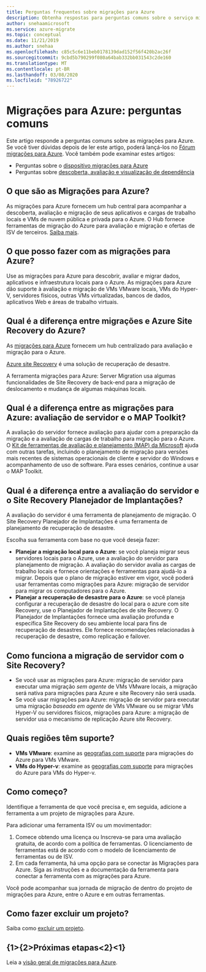 ```yaml
---
title: Perguntas frequentes sobre migrações para Azure
description: Obtenha respostas para perguntas comuns sobre o serviço migrações para Azure.
author: snehaamicrosoft
ms.service: azure-migrate
ms.topic: conceptual
ms.date: 11/21/2019
ms.author: snehaa
ms.openlocfilehash: c85c5c6e11beb0178139dad152f56f420b2ac26f
ms.sourcegitcommit: 9cbd5b790299f080a64bab332bb031543c2de160
ms.translationtype: MT
ms.contentlocale: pt-BR
ms.lasthandoff: 03/08/2020
ms.locfileid: "78926722"
---
```

# <a name="azure-migrate-common-questions"></a>Migrações para Azure: perguntas comuns

Este artigo responde a perguntas comuns sobre as migrações para Azure. Se você tiver dúvidas depois de ler este artigo, poderá lançá-los no [Fórum migrações para Azure](https://aka.ms/AzureMigrateForum). Você também pode examinar estes artigos:

- Perguntas sobre o [dispositivo migrações para Azure](common-questions-appliance.md)
- Perguntas sobre [descoberta, avaliação e visualização de dependência](common-questions-discovery-assessment.md)

## <a name="what-is-azure-migrate"></a>O que são as Migrações para Azure?

As migrações para Azure fornecem um hub central para acompanhar a descoberta, avaliação e migração de seus aplicativos e cargas de trabalho locais e VMs de nuvem pública e privada para o Azure. O Hub fornece ferramentas de migração do Azure para avaliação e migração e ofertas de ISV de terceiros. [Saiba mais](migrate-services-overview.md).

## <a name="what-can-i-do-with-azure-migrate"></a>O que posso fazer com as migrações para Azure?

Use as migrações para Azure para descobrir, avaliar e migrar dados, aplicativos e infraestrutura locais para o Azure. As migrações para Azure dão suporte à avaliação e migração de VMs VMware locais, VMs do Hyper-V, servidores físicos, outras VMs virtualizadas, bancos de dados, aplicativos Web e áreas de trabalho virtuais. 

## <a name="whats-the-difference-between-azure-migrate-and-azure-site-recovery"></a>Qual é a diferença entre migrações e Azure Site Recovery do Azure?

As [migrações para Azure](migrate-services-overview.md) fornecem um hub centralizado para avaliação e migração para o Azure. 

[Azure site Recovery](../site-recovery/site-recovery-overview.md) é uma solução de recuperação de desastre. 

A ferramenta migrações para Azure: Server Migration usa algumas funcionalidades de Site Recovery de back-end para a migração de deslocamento e mudança de algumas máquinas locais.

## <a name="whats-the-difference-between-azure-migrate-server-assessment-and-the-map-toolkit"></a>Qual é a diferença entre as migrações para Azure: avaliação de servidor e o MAP Toolkit?

A avaliação do servidor fornece avaliação para ajudar com a preparação da migração e a avaliação de cargas de trabalho para migração para o Azure. O [Kit de ferramentas de avaliação e planejamento (MAP) da Microsoft](https://www.microsoft.com/download/details.aspx?id=7826) ajuda com outras tarefas, incluindo o planejamento de migração para versões mais recentes de sistemas operacionais de cliente e servidor do Windows e acompanhamento de uso de software. Para esses cenários, continue a usar o MAP Toolkit.

## <a name="whats-the-difference-between-server-assessment-and-the-site-recovery-deployment-planner"></a>Qual é a diferença entre a avaliação do servidor e o Site Recovery Planejador de Implantações?

A avaliação do servidor é uma ferramenta de planejamento de migração. O Site Recovery Planejador de Implantações é uma ferramenta de planejamento de recuperação de desastre.

Escolha sua ferramenta com base no que você deseja fazer:

- **Planejar a migração local para o Azure**: se você planeja migrar seus servidores locais para o Azure, use a avaliação do servidor para planejamento de migração. A avaliação do servidor avalia as cargas de trabalho locais e fornece orientações e ferramentas para ajudá-lo a migrar. Depois que o plano de migração estiver em vigor, você poderá usar ferramentas como migrações para Azure: migração de servidor para migrar os computadores para o Azure.
- **Planejar a recuperação de desastre para o Azure**: se você planeja configurar a recuperação de desastre do local para o azure com site Recovery, use o Planejador de Implantações de site Recovery. O Planejador de Implantações fornece uma avaliação profunda e específica Site Recovery do seu ambiente local para fins de recuperação de desastres. Ele fornece recomendações relacionadas à recuperação de desastre, como replicação e failover.

## <a name="how-does-server-migration-work-with-site-recovery"></a>Como funciona a migração de servidor com o Site Recovery?

- Se você usar as migrações para Azure: migração de servidor para executar uma migração *sem agente* de VMs VMware locais, a migração será nativa para migrações para Azure e site Recovery não será usada.
- Se você usar migrações para Azure: migração de servidor para executar uma migração *baseada em agente* de VMs VMware ou se migrar VMs Hyper-V ou servidores físicos, migrações para Azure: a migração de servidor usa o mecanismo de replicação Azure site Recovery.

## <a name="which-geographies-are-supported"></a>Quais regiões têm suporte?

- **VMs VMware**: examine as [geografias com suporte](https://docs.microsoft.com/azure/migrate/migrate-support-matrix-vmware) para migrações do Azure para VMs VMware.
- **VMs do Hyper-v**: examine as [geografias com suporte](https://docs.microsoft.com/azure/migrate/migrate-support-matrix-hyper-v) para migrações do Azure para VMs do Hyper-v.

## <a name="how-do-i-get-started"></a>Como começo?

Identifique a ferramenta de que você precisa e, em seguida, adicione a ferramenta a um projeto de migrações para Azure. 

Para adicionar uma ferramenta ISV ou um movimentador:

1. Comece obtendo uma licença ou Inscreva-se para uma avaliação gratuita, de acordo com a política de ferramentas. O licenciamento de ferramentas está de acordo com o modelo de licenciamento de ferramentas ou de ISV.
2. Em cada ferramenta, há uma opção para se conectar às Migrações para Azure. Siga as instruções e a documentação da ferramenta para conectar a ferramenta com as migrações para Azure.

Você pode acompanhar sua jornada de migração de dentro do projeto de migrações para Azure, entre o Azure e em outras ferramentas.

## <a name="how-do-i-delete-a-project"></a>Como fazer excluir um projeto?

Saiba como [excluir um projeto](how-to-delete-project.md). 

## <a name="next-steps"></a>{1&gt;{2&gt;Próximas etapas&lt;2}&lt;1}

Leia a [visão geral de migrações para Azure](migrate-services-overview.md).
